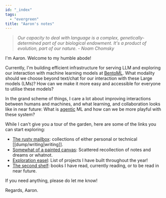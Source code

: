 ```yaml
---
id: "_index"
tags:
  - "evergreen"
title: "Aaron's notes"
---
```


> _Our capacity to deal with language is a complex, genetically-determined part of our biological endowment. It's a product of evolution, part of our nature. - Noam Chomsky_

I'm Aaron. Welcome to my humble abode!

Currently, I'm building efficient infrastructure for serving LLM and exploring 
our interaction with machine learning models at [BentoML](https://www.bentoml.com/).
What modality should we choose beyond text/chat for our interaction with these Large models (LMs)? 
How can we make it more easy and accessible for everyone to utilise these models?

In the grand scheme of things, I care a lot about improving interactions between
humans and machines, and what learning, and collaboration looks like in near future:
What is [agentic](https://jzhao.xyz/posts/agentic-computing) ML and how can we be more
playful with these system?

While I can't give you a tour of the garden, here are some of the links you can start exploring:

- [The rusty mailbox](/posts/): collections of either personal or technical [[dump/writing|writing]].
- [Somewhat of a painted canvas](/dump): Scattered recollection of notes and dreams or whatnot.
- [Exploration easel](/dump/Projects.md): List of projects I have built throughout the year!
- [The second shelf](/books): books I have read, currently reading, or to be read in near future.

If you need anything, please do let me know!

Regards, Aaron.
